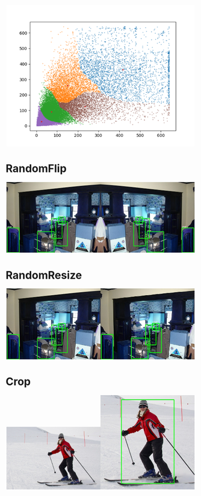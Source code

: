 <p align="center"><img src="cluster.png" width="500"/></p>

# RandomFlip

<p align="center"><img src="yolov1/dataset/initial.jpg" width="250"/><img src="yolov1/dataset/flip.jpg" width="250"/></p>

# RandomResize

<p align="center"><img src="yolov1/dataset/initial.jpg" width="250"/><img src="yolov1/dataset/resize.jpg" width="250"/></p>

# Crop

<p align="center"><img src="augmentations/initial.jpg" width="250"/><img src="augmentations/crop.jpg" width="250"/></p>

